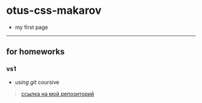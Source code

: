 # otus-css-makarov
- my first page
---
## for homeworks 
### vs1
- _using git_ coursive
> [ссылка на мой репозиторий](https://github.com/turbo150015/otus-css-makarov.git)
